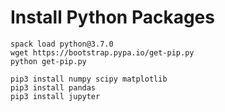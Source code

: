 # Install Python Packages


```
spack load python@3.7.0
wget https://bootstrap.pypa.io/get-pip.py
python get-pip.py
```

```
pip3 install numpy scipy matplotlib
pip3 install pandas 
pip3 install jupyter
```
